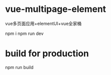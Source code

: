 # vue-multipage-element
vue多页面应用+elementUI+vue全家桶

npm i
npm run dev

# build for production
npm run build
